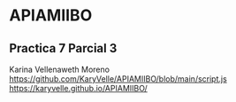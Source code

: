 # APIAMIIBO
## Practica 7 Parcial 3
Karina Vellenaweth Moreno
https://github.com/KaryVelle/APIAMIIBO/blob/main/script.js
https://karyvelle.github.io/APIAMIIBO/

